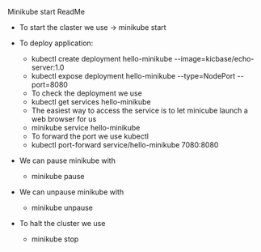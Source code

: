 Minikube start ReadMe

- To start the claster we use -> minikube start

- To deploy application:
	- kubectl create deployment hello-minikube --image=kicbase/echo-server:1.0
	- kubectl expose deployment hello-minikube --type=NodePort --port=8080
   - To check the deployment we use 
	-  kubectl get services hello-minikube
   - The easiest way to access the service is to let minicube launch a web browser for us
	- minikube service hello-minikube
   - To forward the port we use kubectl 
	- kubectl port-forward service/hello-minikube 7080:8080
- We can pause minikube with
	- minikube pause
- We can unpause minikube with
	- minikube unpause
- To halt the cluster we use
	- minikube stop
